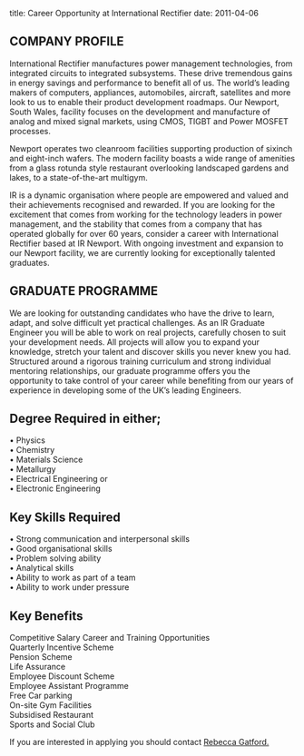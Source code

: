 title: Career Opportunity at International Rectifier
date: 2011-04-06 

<!--break-->
## COMPANY PROFILE


International Rectifier manufactures power management technologies, from integrated circuits to integrated subsystems. These drive tremendous gains in energy savings and performance to benefit all of us. The world’s leading makers of computers, appliances, automobiles, aircraft, satellites and more look to us to enable their product development roadmaps. Our Newport, South Wales, facility focuses on the development and manufacture of analog and mixed signal markets, using CMOS, TIGBT and Power MOSFET processes.  
  
Newport operates two cleanroom facilities supporting production of sixinch and eight-inch wafers. The modern facility boasts a wide range of amenities from a glass rotunda style restaurant overlooking landscaped gardens and lakes, to a state-of-the-art multigym.   
  
IR is a dynamic organisation where people are empowered and valued and their achievements recognised and rewarded. If you are looking for the excitement that comes from working for the technology leaders in power management, and the stability that comes from a company that has operated globally for over 60 years, consider a career with International Rectifier based at IR Newport. With ongoing investment and expansion to our Newport facility, we are currently looking for exceptionally talented  graduates.  
  
## GRADUATE PROGRAMME


We are looking for outstanding candidates who have the drive to learn, adapt, and solve difficult yet practical challenges. 
As an IR Graduate Engineer you will be able to work on real projects, carefully chosen to suit your development needs. All projects will allow you to expand your knowledge, stretch your talent and discover skills you never knew you had.
Structured around a rigorous training curriculum and strong individual mentoring relationships, our graduate programme offers you the opportunity to take control of your career while benefiting from our years of experience in developing some of the UK’s leading Engineers.  
  
## Degree Required in either;

• Physics  
• Chemistry  
• Materials Science  
• Metallurgy  
• Electrical Engineering or  
• Electronic Engineering
  
## Key Skills Required


• Strong communication and interpersonal skills  
• Good organisational skills  
• Problem solving ability  
• Analytical skills  
• Ability to work as part of a team  
• Ability to work under pressure  

## Key Benefits

Competitive Salary 
Career and Training Opportunities  
Quarterly Incentive Scheme  
Pension Scheme  
Life Assurance  
Employee Discount Scheme  
Employee Assistant Programme  
Free Car parking  
On-site Gym Facilities  
Subsidised Restaurant  
Sports and Social Club  
  
If you are interested in applying you should contact [Rebecca Gatford.](mailto:rgatfor1@irf.com)